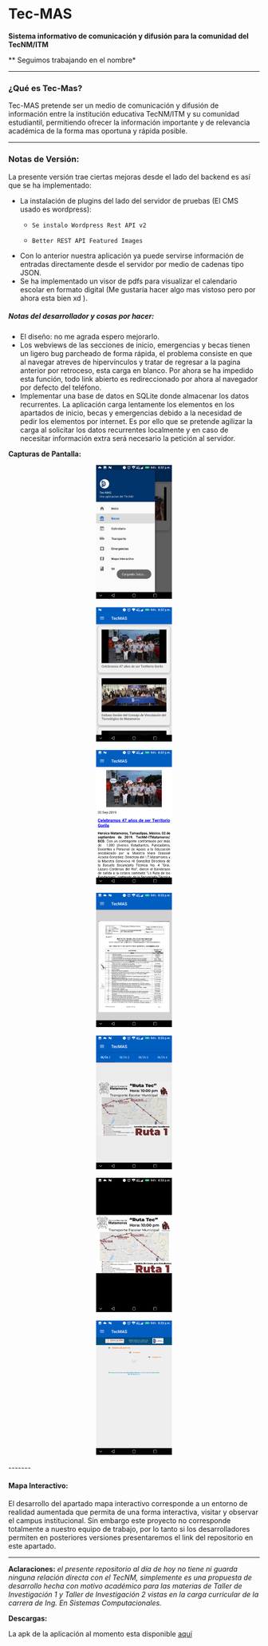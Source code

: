 # Tec-MAS
 **Sistema informativo de comunicación y difusión para la comunidad del TecNM/ITM**

** Seguimos trabajando en el nombre*

-----

### ¿Qué es Tec-Mas?

Tec-MAS pretende ser un medio de comunicación y difusión de información entre la institución educativa TecNM/ITM y su comunidad estudiantil, permitiendo ofrecer la información importante y de relevancia académica de la forma mas oportuna y rápida posible.

-----------

### Notas de Versión:

La presente versión trae ciertas mejoras desde el lado del backend es así que se ha implementado:

- La instalación de plugins del lado del servidor de pruebas (El CMS usado es wordpress):
  -  	Se instalo Wordpress Rest API v2
  -  	Better REST API Featured Images
- Con lo anterior nuestra aplicación ya puede servirse información de entradas directamente desde el servidor por medio de cadenas tipo JSON.
- Se ha implementado un visor de pdfs para visualizar el calendario escolar en formato digital (Me gustaría hacer algo mas vistoso pero por ahora esta bien xd ).

##### Notas del desarrollador y cosas por hacer:

* El diseño: no me agrada espero mejorarlo.
* Los webviews de las secciones de inicio, emergencias y becas tienen un ligero bug parcheado de forma rápida, el problema consiste en que al navegar atreves de hipervínculos y tratar de regresar a la pagina anterior por retroceso, esta carga en blanco. Por ahora se ha impedido esta función, todo link abierto es redireccionado por ahora al navegador por defecto del teléfono.
* Implementar una base de datos en SQLite donde almacenar los datos recurrentes. La aplicación carga lentamente los elementos en los apartados de inicio, becas y emergencias debido a la necesidad de pedir los elementos por internet. Es por ello que se pretende agilizar la carga al solicitar los datos recurrentes localmente y en caso de necesitar información extra será necesario la petición al servidor.

**Capturas de Pantalla:**

<p align="center"><img  src="READMEFILES/1.png" alt="Screenshot_20191016-120736" width="30%" /></p>
<p align="center"><img  src="READMEFILES/2.png" alt="Screenshot_20191016-120736" width="30%" /></p>
<p align="center"><img  src="READMEFILES/3.png" alt="Screenshot_20191016-120736" width="30%" /></p>
<p align="center"><img  src="READMEFILES/4.png" alt="Screenshot_20191016-120736" width="30%" /></p>
<p align="center"><img  src="READMEFILES/5.png" alt="Screenshot_20191016-120736" width="30%" /></p>
<p align="center"><img  src="READMEFILES/6.png" alt="Screenshot_20191016-120736" width="30%" /></p>
<p align="center"><img  src="READMEFILES/7.png" alt="Screenshot_20191016-120736" width="30%" /></p>
-------

#### Mapa Interactivo:

El desarrollo del apartado mapa interactivo corresponde a un entorno de realidad aumentada que permita de una forma interactiva, visitar y observar el campus institucional. Sin embargo este proyecto no corresponde totalmente a nuestro equipo de trabajo, por lo tanto si los desarrolladores permiten en posteriores versiones presentaremos el link del repositorio en este apartado.

-------



**Aclaraciones:** *el presente repositorio al día de hoy no tiene ni guarda ninguna relación directa con el TecNM, simplemente es una propuesta de desarrollo hecha con motivo académico para las materias de Taller de Investigación 1 y Taller de Investigación 2 vistas en la carga curricular de la carrera de Ing. En Sistemas Computacionales.*



**Descargas:** 

<p>La apk de la aplicación al momento esta disponible <a href="https://github.com/AmbrocioIsaias2808/Tec-MAS/blob/Android-19.10.23.03-(Inicio-Apartado-Informaci%C3%B3n)/READMEFILES/Tec-MAS2.apk?raw=true">aquí</a></p>

